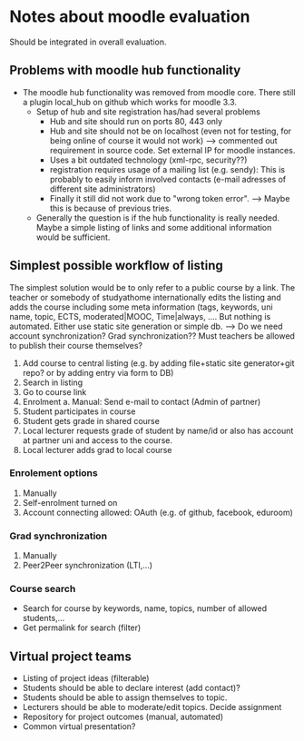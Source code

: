 # Notes about moodle evaluation

Should be integrated in overall evaluation.

## Problems with moodle hub functionality

* The moodle hub functionality was removed from moodle core. There still a plugin local_hub on github which works for moodle 3.3.
    * Setup of hub and site registration has/had several problems
        * Hub and site should run on ports 80, 443 only
        * Hub and site should not be on localhost (even not for testing, for being online of course it would not work) --> commented out requirement in source code. Set external IP for moodle instances.
        * Uses a bit outdated technology (xml-rpc, security??)
        * registration requires usage of a mailing list (e.g. sendy): This is probably to easily inform involved contacts (e-mail adresses of different site administrators)
        * Finally it still did not work due to "wrong token error". --> Maybe this is because of previous tries.
    * Generally the question is if the hub functionality is really needed. Maybe a simple listing of links and some additional information would be sufficient.

## Simplest possible workflow of listing

The simplest solution would be to only refer to a public course by a link. The teacher or somebody of studyathome internationally edits the listing and adds the course including some meta information (tags, keywords, uni name, topic, ECTS, moderated|MOOC, Time|always, .... But nothing is automated. Either use static site generation or simple db.
--> Do we need account synchronization? Grad synchronization?? Must teachers be allowed to publish their course themselves?

1. Add course to central listing (e.g. by adding file+static site generator+git repo? or by adding entry via form to DB)
2. Search in listing
3. Go to course link
4. Enrolment
    a. Manual: Send e-mail to contact (Admin of partner)
5. Student participates in course
6. Student gets grade in shared course
7. Local lecturer requests grade of student by name/id or also has account at partner uni and access to the course.
8. Local lecturer adds grad to local course

### Enrolement options

1. Manually
2. Self-enrolment turned on
3. Account connecting allowed: OAuth (e.g. of github, facebook, eduroom)

### Grad synchronization

1. Manually
2. Peer2Peer synchronization (LTI,...)

### Course search

* Search for course by keywords, name, topics, number of allowed students,...
* Get permalink for search (filter)

## Virtual project teams

* Listing of project ideas (filterable)
* Students should be able to declare interest (add contact)?
* Students should be able to assign themselves to topic.
* Lecturers should be able to moderate/edit topics. Decide assignment
* Repository for project outcomes (manual, automated)
* Common virtual presentation?

